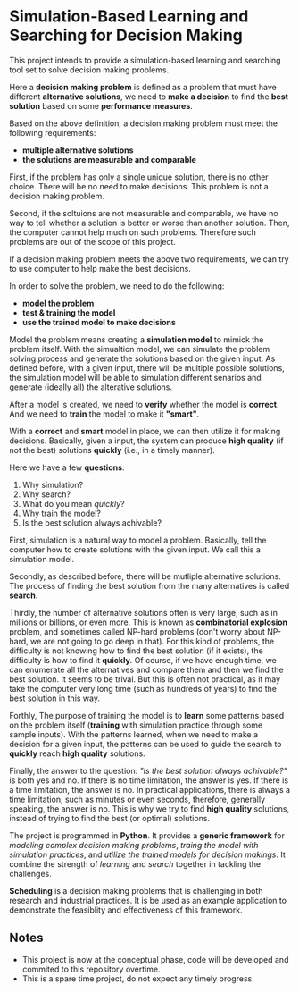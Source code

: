 # Simulation-Based Learning and Searching for Decision Making

This project intends to provide a simulation-based learning and searching tool set to solve decision making problems.

Here a **decision making problem** is defined as a problem that must have different **alternative solutions**, we need to **make a decision** to find the **best solution** based on some **performance measures**.

Based on the above definition, a decision making problem must meet the following requirements:

  - **multiple alternative solutions**
  - **the solutions are measurable and comparable**

First, if the problem has only a single unique solution, there is no other choice. There will be no need to make decisions. This problem is not a decision making problem.

Second, if the soltuions are not measurable and comparable, we have no way to tell whether a solution is better or worse than another solution. Then, the computer cannot help much on such problems. Therefore such problems are out of the scope of this project. 

If a decision making problem meets the above two requirements, we can try to use computer to help make the best decisions. 

In order to solve the problem, we need to do the following:

  - **model the problem**
  - **test & training the model**
  - **use the trained model to make decisions**
  
Model the problem means creating a **simulation model** to mimick the problem itself. With the simualtion model, we can simulate the problem solving process and generate the solutions based on the given input. As defined before, with a given input, there will be multiple possible solutions, the simulation model will be able to simulation different senarios and generate (ideally all) the alterative solutions. 

After a model is created, we need to **verify** whether the model is **correct**. And we need to **train** the model to make it **"smart"**.

With a **correct** and **smart** model in place, we can then utilize it for making decisions. Basically, given a input, the system can produce **high quality** (if not the best) solutions **quickly** (i.e., in a timely manner).

Here we have a few **questions**:
  1. Why simulation?
  2. Why search? 
  3. What do you mean *quickly*?
  4. Why train the model?
  5. Is the best solution always achivable?
  
First, simulation is a natural way to model a problem. Basically, tell the computer how to create solutions with the given input. We call this a simulation model.

Secondly, as described before, there will be mutliple alternative solutions. The process of finding the best solution from the many alternatives is called **search**. 

Thirdly, the number of alternative solutions often is very large, such as in millions or billions, or even more. This is known as **combinatorial explosion** problem, and sometimes called NP-hard problems (don't worry about NP-hard, we are not going to go deep in that). For this kind of problems, the difficulty is not knowing how to find the best solution (if it exists), the difficulty is how to find it **quickly**. Of course, if we have enough time, we can enumerate all the alternatives and compare them and then we find the best solution. It seems to be trival. But this is often not practical, as it may take the computer very long time (such as hundreds of years) to find the best solution in this way.  

Forthly, The purpose of training the model is to **learn** some patterns based on the problem itself (**training** with simulation practice through some sample inputs). With the patterns learned, when we need to make a decision for a given input, the patterns can be used to guide the search to **quickly** reach **high quality** solutions.

Finally, the answer to the question: *"Is the best solution always achivable?"* is both yes and no. If there is no time limitation, the answer is yes. If there is a time limitation, the answer is no. In practical applications, there is always a time limitation, such as minutes or even seconds, therefore, generally speaking, the answer is no. This is why we try to find **high quality** solutions, instead of trying to find the best (or optimal) solutions.

The project is programmed in **Python**. It provides a **generic framework** for *modeling complex decision making problems*, *traing the model with simulation practices*, and *utilize the trained models for decision makings*. It combine the strength of *learning* and *search* together in tackling the challenges.

**Scheduling** is a decision making problems that is challenging in both research and industrial practices. It is be used as an example application to demonstrate the feasiblity and effectiveness of this framework.

## Notes
 - This project is now at the conceptual phase, code will be developed and commited to this repository overtime.
 - This is a spare time project, do not expect any timely progress.
   
